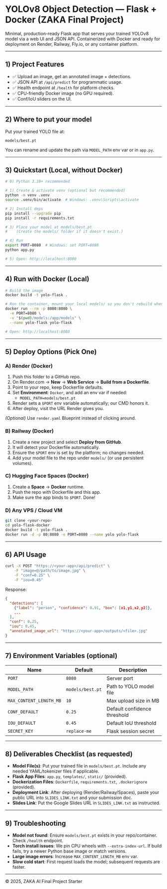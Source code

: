 
# YOLOv8 Object Detection — Flask + Docker (ZAKA Final Project)

Minimal, production-ready Flask app that serves your trained YOLOv8 model via a web UI and JSON API.
Containerized with Docker and ready for deployment on Render, Railway, Fly.io, or any container platform.

---

## 1) Project Features

- ✅ Upload an image, get an annotated image + detections.
- ✅ JSON API at `/api/predict` for programmatic usage.
- ✅ Health endpoint at `/health` for platform checks.
- ✅ CPU-friendly Docker image (no GPU required).
- ✅ Conf/IoU sliders on the UI.

---

## 2) Where to put your model

Put your trained YOLO file at:
```
models/best.pt
```

You can rename and update the path via `MODEL_PATH` env var or in `app.py`.

---

## 3) Quickstart (Local, without Docker)

```bash
# 0) Python 3.10+ recommended

# 1) Create & activate venv (optional but recommended)
python -m venv .venv
source .venv/bin/activate  # Windows: .venv\Scripts\activate

# 2) Install deps
pip install --upgrade pip
pip install -r requirements.txt

# 3) Place your model at models/best.pt
#    (Create the models/ folder if it doesn't exist.)

# 4) Run
export PORT=8080  # Windows: set PORT=8080
python app.py

# 5) Open: http://localhost:8080
```

---

## 4) Run with Docker (Local)

```bash
# Build the image
docker build -t yolo-flask .

# Run the container, mount your local models/ so you don't rebuild when the model changes
docker run --rm -p 8080:8080 \
  -e PORT=8080 \
  -v "$(pwd)/models:/app/models" \
  --name yolo-flask yolo-flask

# Open: http://localhost:8080
```

---

## 5) Deploy Options (Pick One)

### A) Render (Docker)

1. Push this folder to a GitHub repo.
2. On Render.com → **New** → **Web Service** → **Build from a Dockerfile**.
3. Point to your repo, keep Dockerfile defaults.
4. Set **Environment**: `Docker`, and add an env var if needed:
   - `MODEL_PATH=models/best.pt`
5. Render sets a `$PORT` env variable automatically; our CMD honors it.
6. After deploy, visit the URL Render gives you.

*(Optional)* Use `render.yaml` Blueprint instead of clicking around.

### B) Railway (Docker)

1. Create a new project and select **Deploy from GitHub**.
2. It will detect your Dockerfile automatically.
3. Ensure the `$PORT` env is set by the platform; no changes needed.
4. Add your model file to the repo under `models/` (or use persistent volumes).

### C) Hugging Face Spaces (Docker)

1. Create a **Space** → **Docker** runtime.
2. Push the repo with Dockerfile and this app.
3. Make sure the app binds to `$PORT`. Done!

### D) Any VPS / Cloud VM

```bash
git clone <your-repo>
cd yolo-flask-docker
docker build -t yolo-flask .
docker run -d -p 80:8080 -e PORT=8080 --name yolo yolo-flask
```

---

## 6) API Usage

```bash
curl -X POST "https://<your-app>/api/predict" \
    -F "image=@/path/to/image.jpg" \
    -F "conf=0.25" \
    -F "iou=0.45"
```

Response:
```json
{
  "detections": [
    {"label": "person", "confidence": 0.91, "box": [x1,y1,x2,y2]},
    ...
  ],
  "conf": 0.25,
  "iou": 0.45,
  "annotated_image_url": "https://<your-app>/outputs/<file>.jpg"
}
```

---

## 7) Environment Variables (optional)

| Name                   | Default          | Description                            |
|------------------------|------------------|----------------------------------------|
| `PORT`                 | `8080`           | Server port                            |
| `MODEL_PATH`           | `models/best.pt` | Path to YOLO model file                |
| `MAX_CONTENT_LENGTH_MB`| `10`             | Max upload size in MB                  |
| `CONF_DEFAULT`         | `0.25`           | Default confidence threshold           |
| `IOU_DEFAULT`          | `0.45`           | Default IoU threshold                  |
| `SECRET_KEY`           | `replace-me`     | Flask session secret                   |

---

## 8) Deliverables Checklist (as requested)

- **Model File(s)**: Put your trained file in `models/best.pt`. Include any needed YAML/tokenizer files if applicable.
- **Flask App Files**: `app.py`, `templates/`, `static/` (provided).
- **Dockerization Files**: `Dockerfile`, `requirements.txt`, `.dockerignore` (provided).
- **Deployment Link**: After deploying (Render/Railway/Spaces), paste your public URL into `SLIDES_LINK.txt` and your submission doc.
- **Slides Link**: Put the Google Slides URL in `SLIDES_LINK.txt` as instructed.

---

## 9) Troubleshooting

- **Model not found**: Ensure `models/best.pt` exists in your repo/container. Check `/health` endpoint.
- **Torch install issues**: We pin CPU wheels with `--extra-index-url`. If build fails, try a newer Python base image or match versions.
- **Large image errors**: Increase `MAX_CONTENT_LENGTH_MB` env var.
- **Slow cold start**: First request loads the model; subsequent requests are faster.

---

© 2025, ZAKA AI Final Project Starter
